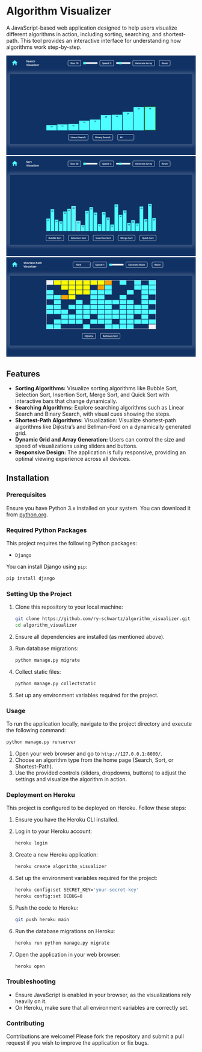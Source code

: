 # Algorithm Visualizer

A JavaScript-based web application designed to help users visualize different algorithms in action, including sorting, searching, and shortest-path. This tool provides an interactive interface for understanding how algorithms work step-by-step.

![Search Screenshot](screenshot_1.png)
![Sort Screenshot](screenshot_2.png)
![Shortest-Path Screenshot](screenshot_3.png)

## Features

- **Sorting Algorithms:** Visualize sorting algorithms like Bubble Sort, Selection Sort, Insertion Sort, Merge Sort, and Quick Sort with interactive bars that change dynamically.
- **Searching Algorithms:** Explore searching algorithms such as Linear Search and Binary Search, with visual cues showing the steps.
- **Shortest-Path Algorithms:** Visualization: Visualize shortest-path algorithms like Dijkstra’s and Bellman-Ford on a dynamically generated grid.
- **Dynamic Grid and Array Generation:** Users can control the size and speed of visualizations using sliders and buttons.
- **Responsive Design:** The application is fully responsive, providing an optimal viewing experience across all devices.

## Installation

### Prerequisites

Ensure you have Python 3.x installed on your system. You can download it from [python.org](https://www.python.org/).

### Required Python Packages

This project requires the following Python packages:
- `Django`

You can install Django using `pip`:

```bash
pip install django
```

### Setting Up the Project

1. Clone this repository to your local machine:

   ```bash
   git clone https://github.com/ry-schwartz/algorithm_visualizer.git
   cd algorithm_visualizer
   ```
2. Ensure all dependencies are installed (as mentioned above).

3. Run database migrations:

    ```bash
   python manage.py migrate
   ```

4. Collect static files:

    ```bash
   python manage.py collectstatic
   ```

5. Set up any environment variables required for the project.

### Usage

To run the application locally, navigate to the project directory and execute the following command:

   ```bash
   python manage.py runserver
   ```

1. Open your web browser and go to `http://127.0.0.1:8000/`.
2. Choose an algorithm type from the home page (Search, Sort, or Shortest-Path).
3. Use the provided controls (sliders, dropdowns, buttons) to adjust the settings and visualize the algorithm in action.

### Deployment on Heroku

This project is configured to be deployed on Heroku. Follow these steps:

1. Ensure you have the Heroku CLI installed.

2. Log in to your Heroku account:

    ```bash
   heroku login
   ```

3. Create a new Heroku application:

    ```bash
   heroku create algorithm_visualizer
   ```

4. Set up the environment variables required for the project:

    ```bash
   heroku config:set SECRET_KEY='your-secret-key'
   heroku config:set DEBUG=0
   ```

5. Push the code to Heroku:

    ```bash
   git push heroku main
   ```

6. Run the database migrations on Heroku:

    ```bash
   heroku run python manage.py migrate
   ```

7. Open the application in your web browser:

    ```bash
   heroku open
   ```

### Troubleshooting

- Ensure JavaScript is enabled in your browser, as the visualizations rely heavily on it.
- On Heroku, make sure that all environment variables are correctly set.

### Contributing

Contributions are welcome! Please fork the repository and submit a pull request if you wish to improve the application or fix bugs.